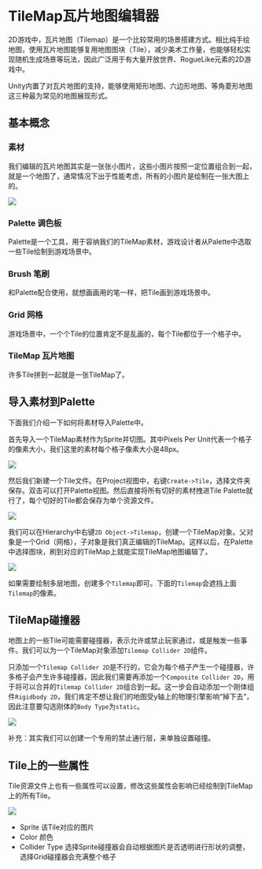 # TileMap瓦片地图编辑器

2D游戏中，瓦片地图（Tilemap）是一个比较常用的场景搭建方式。相比纯手绘地图，使用瓦片地图能够复用地图图块（Tile），减少美术工作量，也能够轻松实现随机生成场景等玩法，因此广泛用于有大量开放世界、RogueLike元素的2D游戏中。

Unity内置了对瓦片地图的支持，能够使用矩形地图、六边形地图、等角菱形地图这三种最为常见的地图展现形式。

## 基本概念

### 素材

我们编辑的瓦片地图其实是一张张小图片，这些小图片按照一定位置组合到一起，就是一个地图了，通常情况下出于性能考虑，所有的小图片是绘制在一张大图上的。

![](res/2.png)

### Palette 调色板

Palette是一个工具，用于容纳我们的TileMap素材，游戏设计者从Palette中选取一些Tile绘制到游戏场景中。

### Brush 笔刷

和Palette配合使用，就想画画用的笔一样，把Tile画到游戏场景中。

### Grid 网格

游戏场景中，一个个Tile的位置肯定不是乱画的，每个Tile都位于一个格子中。

### TileMap 瓦片地图

许多Tile拼到一起就是一张TileMap了。

## 导入素材到Palette

下面我们介绍一下如何将素材导入Palette中。

首先导入一个TileMap素材作为Sprite并切图。其中Pixels Per Unit代表一个格子的像素大小，我们这里的素材每个格子像素大小是48px。

![](res/3.png)

然后我们新建一个Tile文件。在Project视图中，右键`Create->Tile`，选择文件夹保存。双击可以打开Palette视图。然后直接将所有切好的素材拽进Tile Palette就行了，每个切好的Tile都会保存为单个资源文件。

![](res/5.png)

我们可以在Hierarchy中右键`2D Object->Tilemap`，创建一个TileMap对象。父对象是一个Grid（网格），子对象是我们真正编辑的TileMap。这样以后，在Palette中选择图块，刷到对应的TileMap上就能实现TileMap地图编辑了。

![](res/6.png)

如果需要绘制多层地图，创建多个`Tilemap`即可。下面的`Tilemap`会遮挡上面`Tilemap`的像素。

## TileMap碰撞器

地图上的一些Tile可能需要碰撞器，表示允许或禁止玩家通过，或是触发一些事件。我们可以为一个TileMap对象添加`Tilemap Collider 2D`组件。

只添加一个`Tilemap Collider 2D`是不行的，它会为每个格子产生一个碰撞器，许多格子会产生许多碰撞器，因此我们需要再添加一个`Composite Collider 2D`，用于将可以合并的`Tilemap Collider 2D`组合到一起。这一步会自动添加一个刚体组件`Rigidbody 2D`，我们肯定不想让我们的地图受y轴上的物理引擎影响“掉下去”，因此注意要勾选刚体的`Body Type`为`static`。

![](res/7.png)

补充：其实我们可以创建一个专用的禁止通行层，来单独设置碰撞。

## Tile上的一些属性

Tile资源文件上也有一些属性可以设置，修改这些属性会影响已经绘制到TileMap上的所有Tile。

![](res/8.png)

* Sprite 该Tile对应的图片
* Color 颜色
* Collider Type 选择Sprite碰撞器会自动根据图片是否透明进行形状的调整，选择Grid碰撞器会充满整个格子

